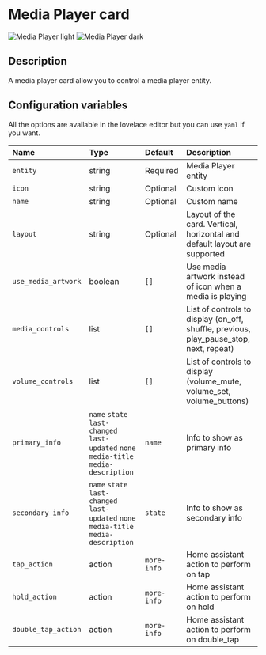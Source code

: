 # Media Player card

![Media Player light](../images/media-player-light.png)
![Media Player dark](../images/media-player-dark.png)

## Description

A media player card allow you to control a media player entity.

## Configuration variables

All the options are available in the lovelace editor but you can use `yaml` if you want.

| Name                | Type    | Default     | Description                                                                            |
| :------------------ | :------ | :---------- | :------------------------------------------------------------------------------------- |
| `entity`            | string  | Required    | Media Player entity                                                                    |
| `icon`              | string  | Optional    | Custom icon                                                                            |
| `name`              | string  | Optional    | Custom name                                                                            |
| `layout`            | string  | Optional    | Layout of the card. Vertical, horizontal and default layout are supported              |
| `use_media_artwork` | boolean | `[]`        | Use media artwork instead of icon when a media is playing                              |
| `media_controls`    | list    | `[]`        | List of controls to display (on_off, shuffle, previous, play_pause_stop, next, repeat) |
| `volume_controls`   | list    | `[]`        | List of controls to display (volume_mute, volume_set, volume_buttons)                  |
| `primary_info`      | `name` `state` `last-changed` `last-updated` `none` `media-title`  `media-description` | `name`      | Info to show as primary info                                              |
| `secondary_info`    | `name` `state` `last-changed` `last-updated` `none` `media-title`  `media-description`  | `state`     | Info to show as secondary info                                            |
| `tap_action`        | action  | `more-info` | Home assistant action to perform on tap                                                |
| `hold_action`       | action  | `more-info` | Home assistant action to perform on hold                                               |
| `double_tap_action` | action  | `more-info` | Home assistant action to perform on double_tap                                         |
